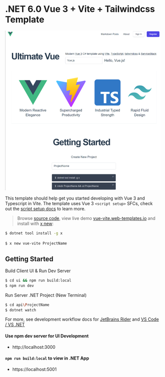 
# .NET 6.0 Vue 3 + Vite + Tailwindcss Template

[![](https://raw.githubusercontent.com/ServiceStack/Assets/master/csharp-templates/vue-vite.png)](http://vue-vite.web-templates.io/)

This template should help get you started developing with Vue 3 and Typescript in Vite. The template uses Vue 3 `<script setup>` SFCs, check out the [script setup docs](https://v3.vuejs.org/api/sfc-script-setup.html#sfc-script-setup) to learn more.

> Browse [source code](https://github.com/NetCoreTemplates/vue-vite), view live demo [vue-vite.web-templates.io](http://vue-vite.web-templates.io) and install with [x new](https://docs.servicestack.net/dotnet-new):

```bash
$ dotnet tool install -g x

$ x new vue-vite ProjectName
```

## Getting Started

Build Client UI & Run Dev Server

```bash
$ cd ui && npm run build:local
$ npm run dev
```

Run Server .NET Project (New Terminal)

```bash
$ cd api\ProjectName
$ dotnet watch
```

For more, see development workflow docs for 
[JetBrains Rider](https://vue-vite.web-templates.io/posts/rider)
and
[VS Code / VS .NET](https://vue-vite.web-templates.io/posts/vs)

#### Use npm dev server for UI Development

- http://localhost:3000

#### `npm run build:local` to view in .NET App

- https://localhost:5001


